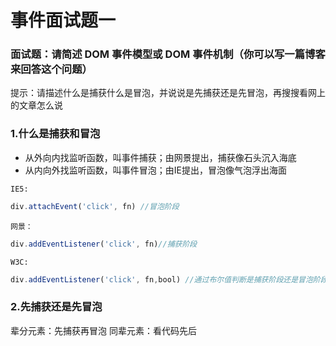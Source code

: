 # 事件面试题一
### 面试题：请简述 DOM 事件模型或 DOM 事件机制（你可以写一篇博客来回答这个问题）
提示：请描述什么是捕获什么是冒泡，并说说是先捕获还是先冒泡，再搜搜看网上的文章怎么说

### 1.什么是捕获和冒泡
* 从外向内找监听函数，叫事件捕获；由网景提出，捕获像石头沉入海底
* 从内向外找监听函数，叫事件冒泡；由IE提出，冒泡像气泡浮出海面

`IE5:`
```js
div.attachEvent('click', fn) //冒泡阶段
```

`网景：`
 ```js
div.addEventListener('click', fn)//捕获阶段
```

`W3C:`
```js
div.addEventListener('click', fn,bool) //通过布尔值判断是捕获阶段还是冒泡阶段调用函数
```

### 2.先捕获还是先冒泡
辈分元素：先捕获再冒泡
同辈元素：看代码先后



